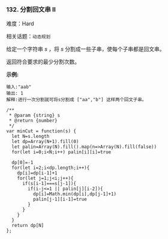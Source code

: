 ### 132. 分割回文串 II

难度：Hard

相关话题：`动态规划`

给定一个字符串 *s* ，将 *s*  分割成一些子串，使每个子串都是回文串。



返回符合要求的最少分割次数。



**示例:** 



```
输入:"aab"
输出: 1
解释:进行一次分割就可将s分割成 ["aa","b"] 这样两个回文子串。
```

```
/**
 * @param {string} s
 * @return {number}
 */
var minCut = function(s) {
  let N=s.length
  let dp=Array(N+1).fill(0)
  let palin=Array(N).fill().map(n=>Array(N).fill(false))
  for(let i=0;i<N;i++) palin[i][i]=true

  dp[0]=-1
  for(let i=2;i<dp.length;i++){
    dp[i]=dp[i-1]+1
    for(let j=1;j<i;j++){
      if(s[i-1]===s[j-1]){
        if(i-j<=1 || palin[j][i-2]){
          dp[i]=Math.min(dp[i],dp[j-1]+1)
          palin[j-1][i-1]=true
        }
      }
    }
  }
  return dp[N]
};
```

